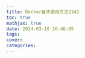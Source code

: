 ```yaml
---
title: Docker基本使用方法2342
toc: true
mathjax: true
date: 2024-03-18 16:46:05
tags:
cover:
categories:
---
```

